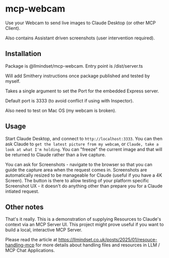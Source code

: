 # mcp-webcam

Use your Webcam to send live images to Claude Desktop (or other MCP Client). 

Also contains Assistant driven screenshots (user intervention required).

## Installation

Package is @llmindset/mcp-webcam. Entry point is /dist/server.ts

Will add Smithery instructions once package published and tested by myself.

Takes a single argument to set the Port for the embedded Express server. 

Default port is 3333 (to avoid conflict if using with Inspector).

Also need to test on Mac OS (my webcam is broken).

## Usage

Start Claude Desktop, and connect to `http://localhost:3333`. You can then ask Claude to `get the latest picture from my webcam`, or `Claude, take a look at what I'm holding`. You can "freeze" the current image and that will be returned to Claude rather than a live capture.

You can ask for Screenshots - navigate to the browser so that you can guide the capture area when the request comes in. Screenshots are automatically resized to be manageable for Claude (useful if you have a 4K Screen). The button is there to allow testing of your platform specific Screenshot UX - it doesn't do anything other than prepare you for a Claude intiated request.

## Other notes

That's it really. This is a demonstration of supplying Resources to Claude's context via an MCP Server UI. This project might prove useful if you want to build a local, interactive MCP Server.

Please read the article at https://llmindset.co.uk/posts/2025/01/resouce-handling-mcp for more details about handling files and resources in LLM / MCP Chat Applications.
